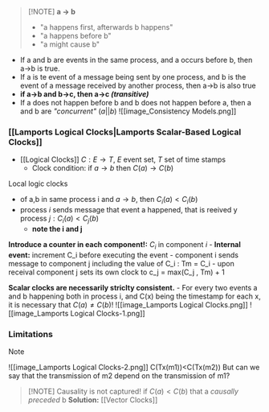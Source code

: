 > [!NOTE] **a -> b**
> - "a happens first, afterwards b happens"
> - "a happens before b"
> - "a might cause b"

- If a and b are events in the same process, and a occurs before b, then a->b is true.
- If a is te event of a message being sent by one process, and b is the event of a message received by another process, then a->b is also true
- **if a->b and b->c, then a->c _(transitive)_**
- If a does not happen before b and b does not happen before a, then a and b are _"concurrent"_ $( a\vert\vert b)$
![[image_Consistency Models.png]]

### [[Lamports Logical Clocks|Lamports Scalar-Based Logical Clocks]]
- [[Logical Clocks]] $C:E\to T$, $E$ event set, $T$ set of time stamps
	- Clock condition: $\text{if }a\to b$ then $C(a)\to C(b)$

Local logic clocks
- of a,b in same process i and $a\to b$, then $C_{i}(a)<C_{i}(b)$
- process $i$ sends message that event a happened, that is reeived y process $j:C_{i}(a) < C_{j}(b)$
	- **note the i and j**

**Introduce a counter in each component!:** $C_{i}$ in component $i$
	- **Internal event:** increment C_i before executing the event
	- component i sends message to component j including the value of C_i : Tm = C_i
	- upon receival component j sets its own clock to c_j = max(C_j , Tm) + 1

**Scalar clocks are necessarily striclty consistent.**
	- For every two events a and b happening both in process i, and C(x) being the timestamp for each x, it is necessary that $C(a)\neq C(b)$!
![[image_Lamports Logical Clocks.png]]
![[image_Lamports Logical Clocks-1.png]]

### Limitations

> [!NOTE]
> ![[image_Lamports Logical Clocks-2.png]]
> C(Tx(m1))<C(Tx(m2))
> But can we say that the transmission of m2 depend on the transmission of m1?
> 

> [!NOTE] Causality is not captured! if $C(a) < C(b)$ that a *causally preceded* b
> **Solution:** [[Vector Clocks]]

